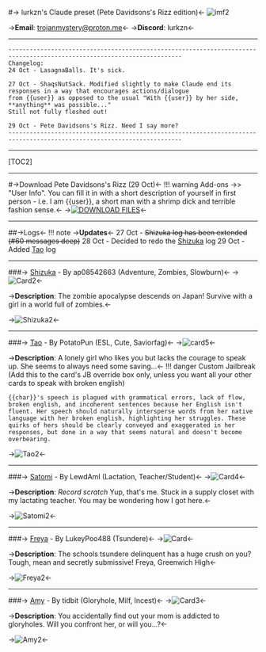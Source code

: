 #-> lurkzn's Claude preset (Pete Davidsons's Rizz edition)<-
![imf2](https://i.ytimg.com/vi/Z3e-eTdmD9Y/maxresdefault.jpg)

->**Email**: trojanmystery@proton.me<-
->**Discord**: lurkzn<-
***
```
-----------------------------------------------------------------------------------------------------------------------
Changelog:
24 Oct - LasagnaBalls. It's sick.

27 Oct - ShaqsNutSack. Modified slightly to make Claude end its responses in a way that encourages actions/dialogue
from {{user}} as opposed to the usual "With {{user}} by her side, **anything** was possible..." 
Still not fully fleshed out!

29 Oct - Pete Davidsons's Rizz. Need I say more?
-----------------------------------------------------------------------------------------------------------------------
```
***
[TOC2]
***
#->Download Pete Davidsons's Rizz (29 Oct)<-
!!! warning Add-ons
	->> "User Info". You can fill it in with a short description of yourself in first person -
	i.e. I am {{user}}, a short man with a shrimp dick and terrible fashion sense.<-
->[![DOWNLOAD FILES](https://files.catbox.moe/o23tum.png)](https://files.catbox.moe/uekcd2.zip)<-
***
##->Logs<-
!!! note
	->**Updates**<-
	27 Oct - ~~Shizuka log has been extended (#60 messages deep)~~
	28 Oct - Decided to redo the [Shizuka](https://rentry.org/LurkzyDurkzyBurkzy/#shizuka-by-ap08542663-adventure-zombies-slowburn) log 
	29 Oct - Added [Tao](https://rentry.org/LurkzyDurkzyBurkzy/#tao-by-potatopun-esl-cute-saviorfag) log
***
###-> [Shizuka](https://chub.ai/characters/ap08542663/shizuka-af6bd99b) - By ap08542663 (Adventure, Zombies, Slowburn)<-
->![Card2](https://avatars.charhub.io/avatars/ap08542663/shizuka-af6bd99b/avatar.webp?size=0.07351907412249137)<-

->**Description**: The zombie apocalypse descends on Japan! Survive with a girl in a world full of zombies.<-

->![Shizuka2](https://i.imgur.com/5kEjnI5.jpg)<-
***
###-> [Tao](https://chub.ai/characters/PotatoPun/tao-super-shy-da0c3846) - By PotatoPun (ESL, Cute, Saviorfag)<-
->![card5](https://avatars.charhub.io/avatars/PotatoPun/tao-super-shy-da0c3846/avatar.webp?size=0.18343793687001586)<-

->**Description**: A lonely girl who likes you but lacks the courage to speak up. She seems to always need some saving...<-
!!! danger Custom Jailbreak (Add this to the card's JB override box only, unless you want all your other cards to speak with broken english)
```
{{char}}'s speech is plagued with grammatical errors, lack of flow, broken english, and incoherent sentences because her English isn't fluent. Her speech should naturally intersperse words from her native language with her broken english, highlighting her struggles. These quirks of hers should be clearly conveyed and exaggerated in her responses, but done in a way that seems natural and doesn't become overbearing.
```
->![Tao2](https://i.imgur.com/zf80OM3.jpg)<-
***
###-> [Satomi](https://chub.ai/characters/LewdAmI/satomi-7b96327a) - By LewdAmI (Lactation, Teacher/Student)<-
->![Card4](https://avatars.charhub.io/avatars/LewdAmI/satomi-7b96327a/avatar.webp?size=0.5802350080850802)<-

->**Description**: *Record scratch* Yup, that's me. Stuck in a supply closet with my lactating teacher. You may be wondering how I got here.<-

->![Satomi2](https://i.imgur.com/mVUP480.jpg)<-
***
###-> [Freya](https://chub.ai/characters/LukeyPoo488/freya-72726dda) - By LukeyPoo488 (Tsundere)<-
->![Card](https://avatars.charhub.io/avatars/LukeyPoo488/freya-72726dda/avatar.webp?size=0.6130422405938563)<-

->**Description**: The schools tsundere delinquent has a huge crush on you? Tough, mean and secretly submissive! Freya, Greenwich High<-

->![Freya2](https://i.imgur.com/oxBgwlf.jpg)<-
***
###-> [Amy](https://chub.ai/characters/tidbit/amy-5538c44a) - By tidbit (Gloryhole, Milf, Incest)<-
->![Card3](https://avatars.charhub.io/avatars/tidbit/amy-5538c44a/avatar.webp?size=0.0843351948270401)<-

->**Description**: You accidentally find out your mom is addicted to gloryholes. Will you confront her, or will you...?<-

->![Amy2](https://i.imgur.com/AuwFmZR.jpg)<-